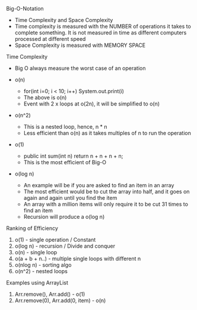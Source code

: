 Big-O-Notation
- Time Complexity and Space Complexity
- Time complexity is measured with the NUMBER of operations it takes to complete something. It is not measured in time as different computers processed at different speed
- Space Complexity is measured with MEMORY SPACE

Time Complexity
- Big O always measure the worst case of an operation
- o(n)
  - for(int i=0; i < 10; i++) System.out.print(i)
  - The above is o(n)
  - Event with 2 x loops at o(2n), it will be simplified to o(n)

- o(n^2)
  - This is a nested loop, hence, n * n
  - Less efficient than o(n) as it takes multiples of n to run the operation

- o(1)
  - public int sum(int n) return n + n + n + n;
  - This is the most efficient of Big-O

- o(log n)
  - An example will be if you are asked to find an item in an array
  - The most efficient would be to cut the array into half, and it goes on again and again until you find the item
  - An array with a million items will only require it to be cut 31 times to find an item
  - Recursion will produce a o(log n)

Ranking of Efficiency
1. o(1) - single operation / Constant
2. o(log n) - recursion / Divide and conquer
3. o(n) - single loop
4. o(a + b + n..) - multiple single loops with different n
5. o(nlog n) - sorting algo
6. o(n^2) - nested loops

Examples using ArrayList
1. Arr.remove(), Arr.add() -  o(1)
2. Arr.remove(0), Arr.add(0, item)  - o(n) 
